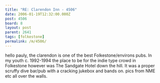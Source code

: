 ```yaml
---
title: "RE: Clarendon Inn - 4506"
date: 2006-01-19T12:32:00.000Z
post: 4506
board: 8
layout: post
parent: 2641
tags: [folkestone]
permalink: /m/4506/
---
```

hello pauly, the clarendon is one of the best Folkestone/environs pubs. In my youth c. 1992-1994 the place to be for the indie type crowd in Folkestone however was The Sandgate Hotel down the hill. It was a proper scruffy dive bar/pub with a cracking jukebox and bands on. pics from NME etc all over the walls.
